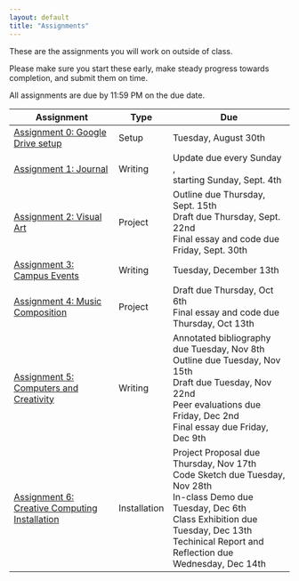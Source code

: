 ```yaml
---
layout: default
title: "Assignments"
---
```


These are the assignments you will work on outside of class.

Please make sure you start these early, make steady progress towards completion, and submit them on time.

All assignments are due by 11:59 PM on the due date.

Assignment | Type | Due
---------- | ---- |  ---
[Assignment 0: Google Drive setup](assign00.html) | Setup | Tuesday, August 30th 
[Assignment 1: Journal](assign01.html) | Writing | Update due every Sunday ,<br>starting Sunday, Sept. 4th
[Assignment 2: Visual Art](assign02.html) | Project | Outline due Thursday, Sept. 15th <br>Draft due Thursday, Sept. 22nd <br>Final essay and code due Friday, Sept. 30th
[Assignment 3: Campus Events](assign03.html) | Writing | Tuesday, December 13th
[Assignment 4: Music Composition](assign04.html) | Project | Draft due Thursday, Oct 6th<br>Final essay and code due Thursday, Oct 13th
[Assignment 5: Computers and Creativity](assign05.html) | Writing | Annotated bibliography due Tuesday, Nov 8th<br>Outline due Tuesday, Nov 15th<br>Draft due Tuesday, Nov 22nd<br>Peer evaluations due Friday, Dec 2nd<br>Final essay due Friday, Dec 9th
[Assignment 6: Creative Computing Installation](assign06.html) | Installation | Project Proposal due Thursday, Nov 17th<br>Code Sketch due Tuesday, Nov 28th<br>In-class Demo due Tuesday, Dec 6th<br>Class Exhibition due Tuesday, Dec 13th<br>Techinical Report and Reflection due Wednesday, Dec 14th
